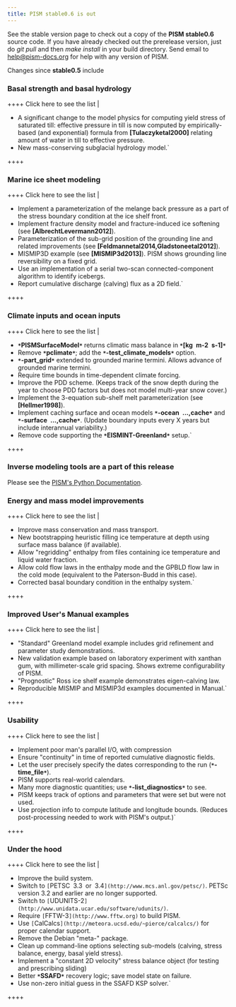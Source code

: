 ```yaml
---
title: PISM stable0.6 is out
---
```


See the stable version page to check out a copy of the **PISM
stable0.6** source code. If you have already checked out the
prerelease version, just do *git pull* and then *make install* in your
build directory. Send email to
[help@pism-docs.org](mailto:uaf-pism@alaska.edu) for help with any
version of PISM.

Changes since **stable0.5** include

### Basal strength and basal hydrology

++++ Click here to see the list |

- A significant change to the model physics for computing yield stress of saturated till: effective pressure in till is now computed by empirically-based (and exponential) formula from **[Tulaczyketal2000]** relating amount of water in till to effective pressure.
- New mass-conserving subglacial hydrology model.`

++++

### Marine ice sheet modeling

++++ Click here to see the list |

- Implement a parameterization of the melange back pressure as a part of the stress boundary condition at the ice shelf front.
- Implement fracture density model and fracture-induced ice softening (see **[AlbrechtLevermann2012]**).
- Parameterization of the sub-grid position of the grounding line and related improvements (see **[Feldmannetal2014,Gladstoneetal2012]**).
- MISMIP3D example (see **[MISMIP3d2013]**). PISM shows grounding line reversibility on a fixed grid.
- Use an implementation of a serial two-scan connected-component algorithm to identify icebergs.
- Report cumulative discharge (calving) flux as a 2D field.`

++++

### Climate inputs and ocean inputs

++++ Click here to see the list |

- **`*`PISMSurfaceModel`*`** returns climatic mass balance in **`*`[kg`` ``m-2`` ``s-1]`*`**
- Remove **`*`pclimate`*`**; add the **`*`-test_climate_models`*`** option.
- **`*`-part_grid`*`** extended to grounded marine termini. Allows advance of grounded marine termini.
- Require time bounds in time-dependent climate forcing.
- Improve the PDD scheme. (Keeps track of the snow depth during the year to choose PDD factors but does not model multi-year snow cover.)
- Implement the 3-equation sub-shelf melt parameterization (see **[Hellmer1998]**).
- Implement caching surface and ocean models **`*`-ocean`` ``...,cache`*`** and **`*`-surface`` ``...,cache`*`**. (Update boundary inputs every X years but include interannual variability.)
- Remove code supporting the **`*`EISMINT-Greenland`*`** setup.`

++++

### Inverse modeling tools are a part of this release

Please see the [PISM's Python
Documentation](http://www.pism-docs.org/doxy/inverse/html/index.html).

### Energy and mass model improvements

++++ Click here to see the list |

- Improve mass conservation and mass transport.
- New bootstrapping heuristic filling ice temperature at depth using surface mass balance (if available).
- Allow "regridding" enthalpy from files containing ice temperature and liquid water fraction.
- Allow cold flow laws in the enthalpy mode and the GPBLD flow law in the cold mode (equivalent to the Paterson-Budd in this case).
- Corrected basal boundary condition in the enthalpy system.`

++++

### Improved User's Manual examples

++++ Click here to see the list |

- "Standard" Greenland model example includes grid refinement and parameter study demonstrations.
- New validation example based on laboratory experiment with xanthan gum, with millimeter-scale grid spacing.  Shows extreme configurability of PISM.
- "Prognostic" Ross ice shelf example demonstrates eigen-calving law.
- Reproducible MISMIP and MISMIP3d examples documented in Manual.`

++++

### Usability

++++ Click here to see the list |

- Implement poor man's parallel I/O, with compression
- Ensure "continuity" in time of reported cumulative diagnostic fields.
- Let the user precisely specify the dates corresponding to the run (**`*`-time_file`*`**).
- PISM supports real-world calendars.
- Many more diagnostic quantities; use **`*`-list_diagnostics`*`** to see.
- PISM keeps track of options and parameters that were set but were not used.
- Use projection info to compute latitude and longitude bounds. (Reduces post-processing needed to work with PISM's output.)`

++++

### Under the hood

++++ Click here to see the list |

- Improve the build system.
- Switch to `[`PETSC`` ``3.3`` ``or`` ``3.4`](http://www.mcs.anl.gov/petsc/)`. PETSc version 3.2 and earlier are no longer supported.
- Switch to `[`UDUNITS-2`](http://www.unidata.ucar.edu/software/udunits/)`.
- Require `[`FFTW-3`](http://www.fftw.org)` to build PISM.
- Use `[`CalCalcs`](http://meteora.ucsd.edu/~pierce/calcalcs/)` for proper calendar support.
- Remove the Debian "meta-" package.
- Clean up command-line options selecting sub-models (calving, stress balance, energy, basal yield stress).
- Implement a "constant 2D velocity" stress balance object (for testing and prescribing sliding)
- Better **`*`SSAFD`*`** recovery logic; save model state on failure.
- Use non-zero initial guess in the SSAFD KSP solver.`

++++

